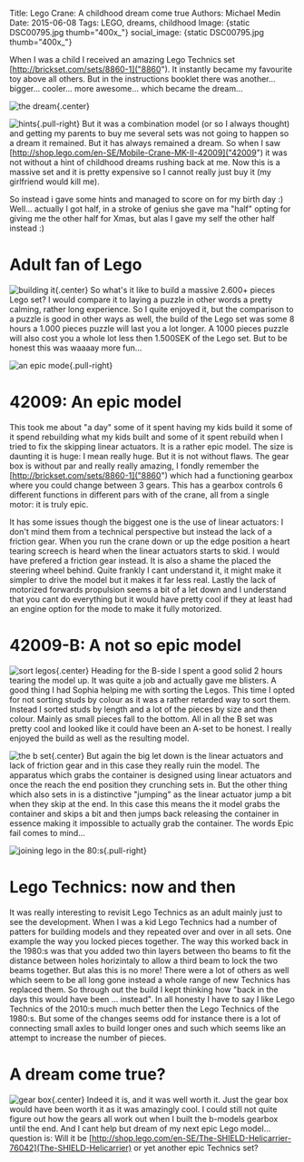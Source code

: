 Title: Lego Crane: A childhood dream come true
Authors: Michael Medin
Date: 2015-06-08
Tags: LEGO, dreams, childhood
Image: {static DSC00795.jpg thumb="400x_"}
social_image: {static DSC00795.jpg thumb="400x_"}

When I was a child I received an amazing Lego Technics set [http://brickset.com/sets/8860-1]("8860"). It instantly became my favourite toy above all others.
But in the instructions booklet there was another... bigger... cooler... more awesome... which became the dream...

<!-- PELICAN_END_SUMMARY -->

![the dream]({static|DSC00798.jpg|thumb="600x-"}){.center}

![hints]({static|20150523_154119.jpg|thumb="150x_"}}){.pull-right}
But it was a combination model (or so I always thought) and getting my parents to buy me several sets was not going to happen so a dream it remained. But it has always remained a dream.
So when I saw [http://shop.lego.com/en-SE/Mobile-Crane-MK-II-42009]("42009") it was not without a hint of childhood dreams rushing back at me. Now this is a massive set and it is pretty expensive so I cannot really just buy it (my girlfriend would kill me).

So instead i gave some hints and managed to score on for my birth day :)
Well... actually I got half, in a stroke of genius she gave ma "half" opting for giving me the other half for Xmas, but alas I gave my self the other half instead :)

# Adult fan of Lego

![building it]({static|DSC00771.jpg|thumb="600x-"}}){.center}
So what's it like to build a massive 2.600+ pieces Lego set?
I would compare it to laying a puzzle in other words a pretty calming, rather long experience. So I quite enjoyed it, but the comparison to a puzzle is good in other ways as well, the build of the Lego set was some 8 hours a 1.000 pieces puzzle will last you a lot longer.
A 1000 pieces puzzle will also cost you a whole lot less then 1.500SEK of the Lego set.
But to be honest this was waaaay more fun...

![an epic mode]({static|DSC00754.jpg|thumb=200x-}){.pull-right}
# 42009: An epic model

This took me about "a day" some of it spent having my kids build it some of it spend rebuilding what my kids built and some of it spent rebuild when I tried to fix the skipping linear actuators.
It is a rather epic model. The size is daunting it is huge: I mean really huge. But it is not without flaws. The gear box is without par and really really amazing, I fondly remember the [http://brickset.com/sets/8860-1]("8860") which had a functioning gearbox where you could change between 3 gears. This has a gearbox controls 6 different functions in different pars with of the crane, all from a single motor: it is truly epic.

It has some issues though the biggest one is the use of linear actuators: I don't mind them from a technical perspective but instead the lack of a friction gear. When you run the crane down or up the edge position a heart tearing screech is heard when the linear actuators starts to skid. I would have prefered a friction gear instead.
It is also a shame the placed the steering wheel behind. Quite frankly I cant understand it, it might make it simpler to drive the model but it makes it far less real. Lastly the lack of motorized forwards propulsion seems a bit of a let down and I understand that you cant do everything but it would have pretty cool if they at least had an engine option for the mode to make it fully motorized.


# 42009-B: A not so epic model

![sort legos]({static|DSC00808.jpg|thumb=400x-}){.center}
Heading for the B-side I spent a good solid 2 hours tearing the model up. It was quite a job and actually gave me blisters.
A good thing I had Sophia helping me with sorting the Legos. 
This time I opted for not sorting studs by colour as it was a rather retarded way to sort them.
Instead I sorted studs by length and a lot of the pieces by size and then colour. Mainly as small pieces fall to the bottom.
All in all the B set was pretty cool and looked like it could have been an A-set to be honest. 
I really enjoyed the build as well as the resulting model.

![the b set]({static|DSC00873.jpg|thumb=400x-}){.center}
But again the big let down is the linear actuators and lack of friction gear and in this case they really ruin the model.
The apparatus which grabs the container is designed using linear actuators and once the reach the end position they crunching sets in. 
But the other thing which also sets in is a distinctive "jumping" as the linear actuator jump a bit when they skip at the end.
In this case this means the it model grabs the container and skips a bit and then jumps back releasing the container in essence making it impossible to actually grab the container.
The words Epic fail comes to mind...

![joining lego in the 80:s]({static|joining-lego-DSC00881.jpg|thumb=200x-}){.pull-right}
# Lego Technics: now and then

It was really interesting to revisit Lego Technics as an adult mainly just to see the development.
When I was a kid Lego Technics had a number of patters for building models and they repeated over and over in all sets. One example the way you locked pieces together. 
The way this worked back in the 1980:s was that you added two thin layers between tho beams to fit the distance between holes horizintaly to allow a third beam to lock the two beams together.
But alas this is no more! There were a lot of others as well which seem to be all long gone instead a whole range of new Technics has replaced them. 
So through out the build I kept thinking how "back in the days this would have been ... instead". 
In all honesty I have to say I like Lego Technics of the 2010:s much much better then the Lego Technics of the 1980:s. 
But some of the changes seems odd for instance there is a lot of connecting small axles to build longer ones and such which seems like an attempt to increase the number of pieces.

# A dream come true?

![gear box]({static|DSC00802.jpg|thumb=500x-}){.center}
Indeed it is, and it was well worth it. Just the gear box would have been worth it as it was amazingly cool.
I could still not quite figure out how the gears all work out when I built the b-models gearbox until the end.
And I cant help but dream of my next epic Lego model... question is: Will it be [http://shop.lego.com/en-SE/The-SHIELD-Helicarrier-76042](The-SHIELD-Helicarrier) or yet another epic Technics set?
